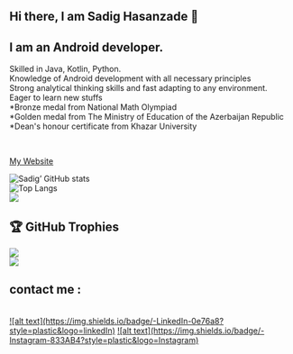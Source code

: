 ## Hi there, l am Sadig Hasanzade 👋

## l am an Android developer.

<p>
Skilled in Java, Kotlin, Python. <br>
Knowledge of Android development with all necessary principles <br>
Strong analytical thinking skills and fast adapting to any environment. <br>
Eager to learn new stuffs <br>
*Bronze medal from National Math Olympiad <br>
*Golden medal from The Ministry of Education of the Azerbaijan Republic <br>
*Dean's honour certificate from Khazar University
</p>

</br>

<a href = www.sadodroid.com> My Website</a>


![Sadig’ GitHub stats](https://github-readme-stats.vercel.app/api?username=sadighasanzade&theme=synthwave&show_icons=true&count_private=true)
<br>
![Top Langs](https://github-readme-stats.vercel.app/api/top-langs/?username=sadighasanzade&theme=synthwave) <br>
![](https://github-readme-streak-stats.herokuapp.com/?user=sadighasanzade&theme=synthwave&hide_border=false)<br/>


## 🏆 GitHub Trophies
![](https://github-profile-trophy.vercel.app/?username=sadighasanzade&theme=radical&no-frame=false&no-bg=true&margin-w=4) <br>
[![](https://visitcount.itsvg.in/api?id=sadighasanzade&icon=0&color=0)](https://visitcount.itsvg.in)


<h2>contact me :</h2>
<br>
<a href=https://www.linkedin.com/in/sadig-hasanzade-2b7868203>![alt text](https://img.shields.io/badge/-LinkedIn-0e76a8?style=plastic&logo=linkedIn)</a>
<a href=https://www.instagram.com/the___hasanzade>![alt text](https://img.shields.io/badge/-Instagram-833AB4?style=plastic&logo=Instagram)</a>


    

